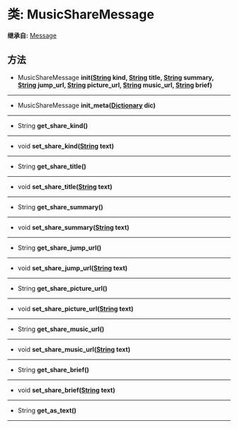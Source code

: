 # 类: MusicShareMessage  
  
**继承自:** [Message](https://docs.godotengine.org/en/latest/classes/class_message.html)  
  
## 方法 
  
- MusicShareMessage **init([String](https://docs.godotengine.org/en/latest/classes/class_string.html) kind, [String](https://docs.godotengine.org/en/latest/classes/class_string.html) title, [String](https://docs.godotengine.org/en/latest/classes/class_string.html) summary, [String](https://docs.godotengine.org/en/latest/classes/class_string.html) jump_url, [String](https://docs.godotengine.org/en/latest/classes/class_string.html) picture_url, [String](https://docs.godotengine.org/en/latest/classes/class_string.html) music_url, [String](https://docs.godotengine.org/en/latest/classes/class_string.html) brief)**  
  
---  
  
- MusicShareMessage **init_meta([Dictionary](https://docs.godotengine.org/en/latest/classes/class_dictionary.html) dic)**  
  
---  
  
- String **get_share_kind()**  
  
---  
  
- void **set_share_kind([String](https://docs.godotengine.org/en/latest/classes/class_string.html) text)**  
  
---  
  
- String **get_share_title()**  
  
---  
  
- void **set_share_title([String](https://docs.godotengine.org/en/latest/classes/class_string.html) text)**  
  
---  
  
- String **get_share_summary()**  
  
---  
  
- void **set_share_summary([String](https://docs.godotengine.org/en/latest/classes/class_string.html) text)**  
  
---  
  
- String **get_share_jump_url()**  
  
---  
  
- void **set_share_jump_url([String](https://docs.godotengine.org/en/latest/classes/class_string.html) text)**  
  
---  
  
- String **get_share_picture_url()**  
  
---  
  
- void **set_share_picture_url([String](https://docs.godotengine.org/en/latest/classes/class_string.html) text)**  
  
---  
  
- String **get_share_music_url()**  
  
---  
  
- void **set_share_music_url([String](https://docs.godotengine.org/en/latest/classes/class_string.html) text)**  
  
---  
  
- String **get_share_brief()**  
  
---  
  
- void **set_share_brief([String](https://docs.godotengine.org/en/latest/classes/class_string.html) text)**  
  
---  
  
- String **get_as_text()**  
  
---  
  

